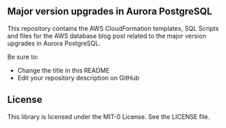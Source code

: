 ## Major version upgrades in Aurora PostgreSQL 

This repository contains the AWS CloudFormation templates, SQL Scripts and files for the AWS database blog post related to the major version upgrades in Aurora PostgreSQL. 


Be sure to:

* Change the title in this README
* Edit your repository description on GitHub

## License

This library is licensed under the MIT-0 License. See the LICENSE file.

